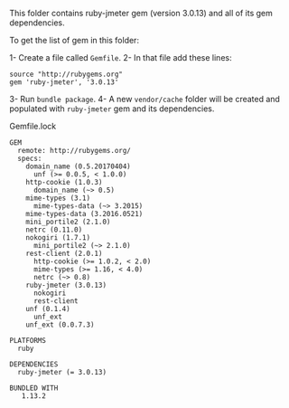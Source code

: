 This folder contains ruby-jmeter gem (version 3.0.13) and all of its gem dependencies.

To get the list of gem in this folder:

1- Create a file called `Gemfile`.
2- In that file add these lines:
  ```
  source "http://rubygems.org"
  gem 'ruby-jmeter', '3.0.13'
  ```

3- Run `bundle package`.
4- A new `vendor/cache` folder will be created and populated with `ruby-jmeter` gem and its dependencies.

Gemfile.lock
```
GEM
  remote: http://rubygems.org/
  specs:
    domain_name (0.5.20170404)
      unf (>= 0.0.5, < 1.0.0)
    http-cookie (1.0.3)
      domain_name (~> 0.5)
    mime-types (3.1)
      mime-types-data (~> 3.2015)
    mime-types-data (3.2016.0521)
    mini_portile2 (2.1.0)
    netrc (0.11.0)
    nokogiri (1.7.1)
      mini_portile2 (~> 2.1.0)
    rest-client (2.0.1)
      http-cookie (>= 1.0.2, < 2.0)
      mime-types (>= 1.16, < 4.0)
      netrc (~> 0.8)
    ruby-jmeter (3.0.13)
      nokogiri
      rest-client
    unf (0.1.4)
      unf_ext
    unf_ext (0.0.7.3)

PLATFORMS
  ruby

DEPENDENCIES
  ruby-jmeter (= 3.0.13)

BUNDLED WITH
   1.13.2

```
